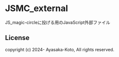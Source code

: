 # JSMC_external
JS_magic-circleに投げる用のJavaScript外部ファイル

## License

copyright (c) 2024- Ayasaka-Koto, All rights reserved.
